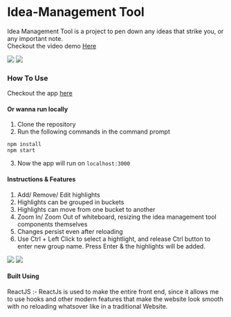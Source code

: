 # Idea-Management Tool
Idea Management Tool is a project to pen down any ideas that strike you, or any important note. <br />
Checkout the video demo <a href="https://www.youtube.com/watch?v=-4HX8fylA28&t=3s"> Here</a>

<img src="https://user-images.githubusercontent.com/66828073/132124899-010e498b-9885-4594-a077-51d848845dac.png" />
<img src="https://user-images.githubusercontent.com/66828073/132124905-35766db1-36fd-4892-afc7-a721831a9bfb.png" />

### How To Use
Checkout the app <a href="https://idea-management-tool.netlify.app/">here</a>

#### Or wanna run locally
  1. Clone the repository
  2. Run the following commands in the command prompt
```
npm install
npm start
```
  3. Now the app will run on `localhost:3000`

#### Instructions & Features
  1. Add/ Remove/ Edit highlights
  2. Highlights can be grouped in buckets
  3. Highlights can move from one bucket to another
  4. Zoom In/ Zoom Out of whiteboard, resizing the idea management tool components themselves
  5. Changes persist even after reloading
  6. Use Ctrl + Left Click to select a hightlight, and release Ctrl button to enter new group name. Press Enter & the highlights will be added.
 
 <img src="https://user-images.githubusercontent.com/66828073/132133371-827fd2a4-237c-4a14-8ccd-cc7af8d32a48.png" />
 <img src="https://user-images.githubusercontent.com/66828073/132133380-dc12a765-fe74-4421-a09d-f21e6d75efbd.png" />
 
#### Built Using
ReactJS :- ReactJs is used to make the entire front end, since it allows me to use hooks and other modern features that make the website look smooth with no reloading whatsover like in a traditional Website.


